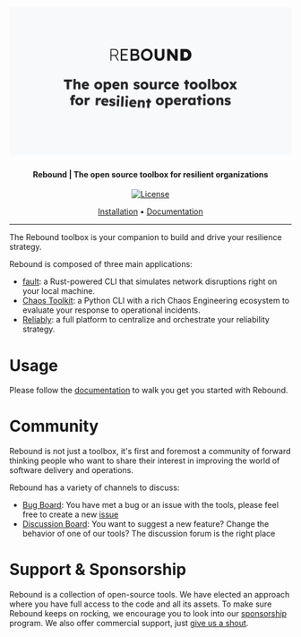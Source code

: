 <h2 align="center">
  <br>
  <p align="center"><img src="https://raw.githubusercontent.com/rebound-how/www/main/public/social.png"></p>
</h2>

<h4 align="center">Rebound | The open source toolbox for resilient organizations</h4>

<p align="center">
   <a href="https://github.com/rebound-how/rebound/blob/main/LICENSE.md">
   <img alt="License" src="https://img.shields.io/github/license/reliablyhq/cli">
</p>

<p align="center">
  <a href="https://rebound.how/docs/tutorials/install/">Installation</a> •
  <a href="https://rebound.how/docs/">Documentation</a>
</p>

---

The Rebound toolbox is your companion to build and drive your resilience
strategy.

Rebound is composed of three main applications:

* [fault](./fault/README.md): a Rust-powered CLI that simulates network disruptions right on your local machine.
* [Chaos Toolkit](./chaostoolkit/README.md): a Python CLI with a rich Chaos Engineering ecosystem to evaluate your response to operational incidents.
* [Reliably](./reliably/README.md): a full platform to centralize and orchestrate your reliability strategy.

# Usage

Please follow the [documentation][] to walk you get you started with Rebound.

[documentation]: https://rebound.how/docs/

# Community

Rebound is not just a toolbox, it's first and foremost a community of forward
thinking people who want to share their interest in improving the world of
software delivery and operations.

Rebound has a variety of channels to discuss:

* [Bug Board][bug]: You have met a bug or an issue with the tools, please feel free to create a new [issue][issue]
* [Discussion Board][board]: You want to suggest a new feature? Change the behavior of one of our tools? The discussion forum is the right place

[bug]: https://github.com/rebound-how/rebound/issues
[issue]: https://github.com/rebound-how/rebound/issues/new/choose
[board]: https://github.com/rebound-how/rebound/discussions

# Support & Sponsorship

Rebound is a collection of open-source tools. We have elected an approach where
you have full access to the code and all its assets. To make sure Rebound keeps
on rocking, we encourage you to look into our [sponsorship][] program.
We also offer commercial support, just [give us a shout][commercial].

[sponsorship]: https://opencollective.com/rebound
[commercial]: https://rebound.how/support/
